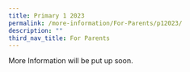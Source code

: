 ```yaml
---
title: Primary 1 2023
permalink: /more-information/For-Parents/p12023/
description: ""
third_nav_title: For Parents
---
```

More Information will be put up soon.